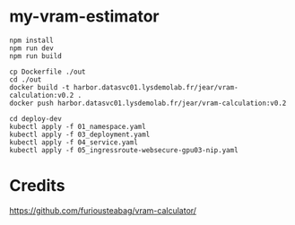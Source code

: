 # my-vram-estimator
```
npm install
npm run dev
npm run build

cp Dockerfile ./out
cd ./out
docker build -t harbor.datasvc01.lysdemolab.fr/jear/vram-calculation:v0.2 .
docker push harbor.datasvc01.lysdemolab.fr/jear/vram-calculation:v0.2

cd deploy-dev
kubectl apply -f 01_namespace.yaml
kubectl apply -f 03_deployment.yaml
kubectl apply -f 04_service.yaml
kubectl apply -f 05_ingressroute-websecure-gpu03-nip.yaml
```
# Credits
https://github.com/furiousteabag/vram-calculator/
